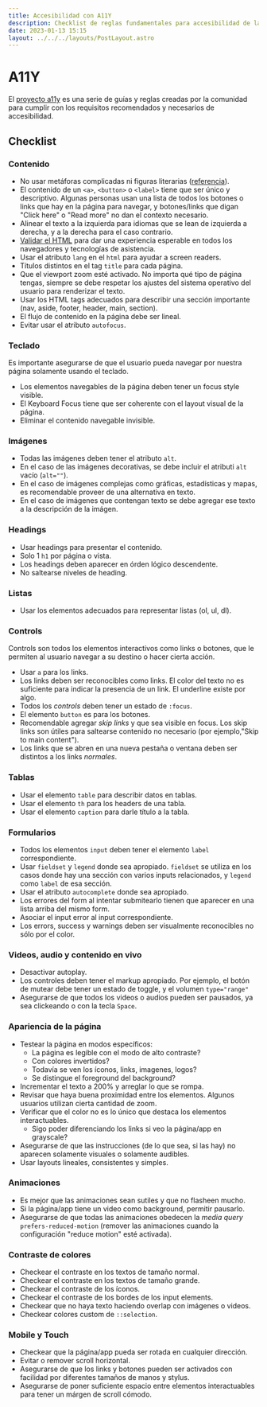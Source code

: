 ```yaml
---
title: Accesibilidad con A11Y
description: Checklist de reglas fundamentales para accesibilidad de la comunidad a11y.
date: 2023-01-13 15:15
layout: ../../../layouts/PostLayout.astro
---
```


# A11Y

El [proyecto a11y](https://www.a11yproject.com/) es una serie de guías y reglas creadas por la comunidad para cumplir con los requisitos recomendados y necesarios de accesibilidad.

## Checklist

### Contenido

- No usar metáforas complicadas ni figuras literarias ([referencia](https://www.correctores.es/figuras-literarias/)).
- El contenido de un `<a>`, `<button>` o `<label>` tiene que ser único y descriptivo. Algunas personas usan una lista de todos los botones o links que hay en la página para navegar, y botones/links que digan "Click here" o "Read more" no dan el contexto necesario.
- Alinear el texto a la izquierda para idiomas que se lean de izquierda a derecha, y a la derecha para el caso contrario.
- [Validar el HTML](https://validator.w3.org/nu/) para dar una experiencia esperable en todos los navegadores y tecnologías de asistencia.
- Usar el atributo `lang` en el `html` para ayudar a screen readers.
- Títulos distintos en el tag `title` para cada página.
- Que el viewport zoom esté activado. No importa qué tipo de página tengas, siempre se debe respetar los ajustes del sistema operativo del usuario para renderizar el texto.
- Usar los HTML tags adecuados para describir una sección importante (nav, aside, footer, header, main, section).
- El flujo de contenido en la página debe ser lineal.
- Evitar usar el atributo `autofocus`.

### Teclado

Es importante asegurarse de que el usuario pueda navegar por nuestra página solamente usando el teclado.

- Los elementos navegables de la página deben tener un focus style visible.
- El Keyboard Focus tiene que ser coherente con el layout visual de la página.
- Eliminar el contenido navegable invisible.

### Imágenes

- Todas las imágenes deben tener el atributo `alt`.
- En el caso de las imágenes decorativas, se debe incluir el atributi `alt` vacío (`alt=""`).
- En el caso de imágenes complejas como gráficas, estadísticas y mapas, es recomendable proveer de una alternativa en texto.
- En el caso de imágenes que contengan texto se debe agregar ese texto a la descripción de la imágen.

### Headings

- Usar headings para presentar el contenido.
- Solo 1 `h1` por página o vista.
- Los headings deben aparecer en órden lógico descendente.
- No saltearse niveles de heading.

### Listas

- Usar los elementos adecuados para representar listas (ol, ul, dl).

### Controls

Controls son todos los elementos interactivos como links o botones, que le permiten al usuario navegar a su destino o hacer cierta acción.

- Usar `a` para los links.
- Los links deben ser reconocibles como links. El color del texto no es suficiente para indicar la presencia de un link. El underline existe por algo.
- Todos los *controls* deben tener un estado de `:focus`.
- El elemento `button` es para los botones.
- Recomendable agregar *skip links* y que sea visible en focus. Los skip links son útiles para saltearse contenido no necesario (por ejemplo,"Skip to main content").
- Los links que se abren en una nueva pestaña o ventana deben ser distintos a los links *normales*.

### Tablas

- Usar el elemento `table` para describir datos en tablas.
- Usar el elemento `th` para los headers de una tabla.
- Usar el elemento `caption` para darle título a la tabla.

### Formularios

- Todos los elementos `input` deben tener el elemento `label` correspondiente.
- Usar `fieldset` y `legend` donde sea apropiado. `fieldset` se utiliza en los casos donde hay una sección con varios inputs relacionados, y `legend` como `label` de esa sección.
- Usar el atributo `autocomplete` donde sea apropiado.
- Los errores del form al intentar submitearlo tienen que aparecer en una lista arriba del mismo form.
- Asociar el input error al input correspondiente.
- Los errors, success y warnings deben ser visualmente reconocibles no sólo por el color.

### Videos, audio y contenido en vivo

- Desactivar autoplay.
- Los controles deben tener el markup apropiado. Por ejemplo, el botón de mutear debe tener un estado de toggle, y el volumen `type="range"`
- Asegurarse de que todos los videos o audios pueden ser pausados, ya sea clickeando o con la tecla `Space`.

### Apariencia de la página

- Testear la página en modos específicos:
  - La página es legible con el modo de alto contraste?
  - Con colores invertidos?
  - Todavía se ven los íconos, links, imagenes, logos?
  - Se distingue el foreground del background?
- Incrementar el texto a 200% y arreglar lo que se rompa.
- Revisar que haya buena proximidad entre los elementos. Algunos usuarios utilizan cierta cantidad de zoom.
- Verificar que el color no es lo único que destaca los elementos interactuables.
  - Sigo poder diferenciando los links si veo la página/app en grayscale?
- Asegurarse de que las instrucciones (de lo que sea, si las hay) no aparecen solamente visuales o solamente audibles.
- Usar layouts lineales, consistentes y simples.

### Animaciones

- Es mejor que las animaciones sean sutiles y que no flasheen mucho.
- Si la página/app tiene un video como background, permitir pausarlo.
- Asegurarse de que todas las animaciones obedecen la *media query* `prefers-reduced-motion` (remover las animaciones cuando la configuración "reduce motion" esté activada).

### Contraste de colores

- Checkear el contraste en los textos de tamaño normal.
- Checkear el contraste en los textos de tamaño grande.
- Checkear el contraste de los íconos.
- Checkear el contraste de los bordes de los input elements.
- Checkear que no haya texto haciendo overlap con imágenes o videos.
- Checkear colores custom de `::selection`.

### Mobile y Touch

- Checkear que la página/app pueda ser rotada en cualquier dirección.
- Evitar o remover scroll horizontal.
- Asegurarse de que los links y botones pueden ser activados con facilidad por diferentes tamaños de manos y stylus.
- Asegurarse de poner suficiente espacio entre elementos interactuables para tener un márgen de scroll cómodo.

